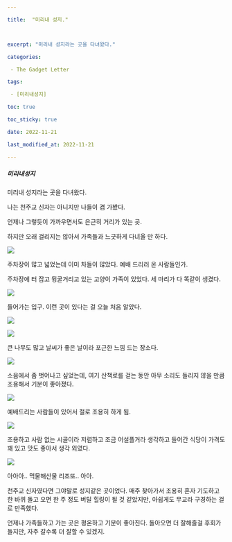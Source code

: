 ```yaml
---

title:  "미리내 성지."



excerpt: "미리내 성지라는 곳을 다녀왔다."

categories:

 - The Gadget Letter

tags:

 - [미리내성지]

toc: true

toc_sticky: true

date: 2022-11-21

last_modified_at: 2022-11-21

---
```


##### 미리내성지

미리내 성지라는 곳을 다녀왔다.

나는 천주교 신자는 아니지만 나들이 겸 가봤다.

언제나 그렇듯이 가까우면서도 은근히 거리가 있는 곳.

하지만 오래 걸리지는 않아서 가족들과 느긋하게 다녀올 만 하다.  





![](https://user-images.githubusercontent.com/18319629/203053501-885e8858-5e58-4e94-8d1e-581e122a95aa.JPG)

주차장이 많고 넓었는데 이미 차들이 많았다. 예배 드리러 온 사람들인가.

주차장에 터 잡고 뒹굴거리고 있는 고양이 가족이 있었다. 세 마리가 다 똑같이 생겼다.  





![](https://user-images.githubusercontent.com/18319629/203053482-609f270e-6292-438b-bd05-487c5fa71c17.JPG)

들어가는 입구. 이런 곳이 있다는 걸 오늘 처음 알았다.  





![](https://user-images.githubusercontent.com/18319629/203053461-89ac05ae-d465-4795-a365-f5f10951cb82.JPG)

![](https://user-images.githubusercontent.com/18319629/203053422-1ec26f33-e149-4c73-85d9-ee64a3572b9e.JPG)

큰 나무도 많고 날씨가 좋은 날이라 포근한 느낌 드는 장소다.  





![](https://user-images.githubusercontent.com/18319629/203053390-b2f5dbd8-ce6a-4917-9dfc-73e70e55d2de.JPG)

소음에서 좀 벗어나고 싶었는데, 여기 산책로를 걷는 동안 아무 소리도 들리지 않을 만큼 조용해서 기분이 좋아졌다.  





![](https://user-images.githubusercontent.com/18319629/203053342-834e58c9-c576-4638-af9f-3c89ff7a9121.JPG)

예배드리는 사람들이 있어서 절로 조용히 하게 됨.  





![](https://user-images.githubusercontent.com/18319629/203053552-bfae543b-3929-4ee9-9301-65d5eb7bf612.JPG)

조용하고 사람 없는 시골이라 저렴하고 조금 어설플거라 생각하고 들어간 식당이 가격도 꽤 있고 맛도 좋아서 생각 외였다.  





![](https://user-images.githubusercontent.com/18319629/203053532-3527559b-6982-4f76-804a-6ecd5aac0f35.JPG)

아아아.. 먹물해산물 리조또.. 아아.  

천주교 신자였다면 그야말로 성지같은 곳이었다. 매주 찾아가서 조용히 혼자 기도하고 한 바퀴 돌고 오면 한 주 정도 버틸 힐링이 될 것 같았지만, 아쉽게도 무교라 구경하는 걸로 만족했다.

언제나 가족들하고 가는 곳은 평온하고 기분이 좋아진다. 돌아오면 더 잘해줄걸 후회가 들지만, 자주 갈수록 더 잘할 수 있겠지.
